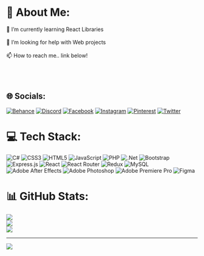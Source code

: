 # 💫 About Me:
🌱 I’m currently learning React Libraries<br><br>🤝 I’m looking for help with Web projects<br><br>📫 How to reach me.. link below!<br><br><br><br>


## 🌐 Socials:
[![Behance](https://img.shields.io/badge/Behance-1769ff?logo=behance&logoColor=white)](https://behance.net/nesh_baskaran) [![Discord](https://img.shields.io/badge/Discord-%237289DA.svg?logo=discord&logoColor=white)](htttps://discord.gg/https://discord.gg/4MT3gyH) [![Facebook](https://img.shields.io/badge/Facebook-%231877F2.svg?logo=Facebook&logoColor=white)](https://facebook.com/nesh.baskaran) [![Instagram](https://img.shields.io/badge/Instagram-%23E4405F.svg?logo=Instagram&logoColor=white)](https://instagram.com/ig_nesh) [![Pinterest](https://img.shields.io/badge/Pinterest-%23E60023.svg?logo=Pinterest&logoColor=white)](https://pinterest.com/neshkaran) [![Twitter](https://img.shields.io/badge/Twitter-%231DA1F2.svg?logo=Twitter&logoColor=white)](https://twitter.com/neshkaran_) 

# 💻 Tech Stack:
![C#](https://img.shields.io/badge/c%23-%23239120.svg?style=for-the-badge&logo=c-sharp&logoColor=white) ![CSS3](https://img.shields.io/badge/css3-%231572B6.svg?style=for-the-badge&logo=css3&logoColor=white) ![HTML5](https://img.shields.io/badge/html5-%23E34F26.svg?style=for-the-badge&logo=html5&logoColor=white) ![JavaScript](https://img.shields.io/badge/javascript-%23323330.svg?style=for-the-badge&logo=javascript&logoColor=%23F7DF1E) ![PHP](https://img.shields.io/badge/php-%23777BB4.svg?style=for-the-badge&logo=php&logoColor=white) ![.Net](https://img.shields.io/badge/.NET-5C2D91?style=for-the-badge&logo=.net&logoColor=white) ![Bootstrap](https://img.shields.io/badge/bootstrap-%23563D7C.svg?style=for-the-badge&logo=bootstrap&logoColor=white) ![Express.js](https://img.shields.io/badge/express.js-%23404d59.svg?style=for-the-badge&logo=express&logoColor=%2361DAFB) ![React](https://img.shields.io/badge/react-%2320232a.svg?style=for-the-badge&logo=react&logoColor=%2361DAFB) ![React Router](https://img.shields.io/badge/React_Router-CA4245?style=for-the-badge&logo=react-router&logoColor=white) ![Redux](https://img.shields.io/badge/redux-%23593d88.svg?style=for-the-badge&logo=redux&logoColor=white) ![MySQL](https://img.shields.io/badge/mysql-%2300f.svg?style=for-the-badge&logo=mysql&logoColor=white) ![Adobe After Effects](https://img.shields.io/badge/Adobe%20After%20Effects-9999FF.svg?style=for-the-badge&logo=Adobe%20After%20Effects&logoColor=white) ![Adobe Photoshop](https://img.shields.io/badge/adobephotoshop-%2331A8FF.svg?style=for-the-badge&logo=adobephotoshop&logoColor=white) ![Adobe Premiere Pro](https://img.shields.io/badge/Adobe%20Premiere%20Pro-9999FF.svg?style=for-the-badge&logo=Adobe%20Premiere%20Pro&logoColor=white) 	![Figma](https://img.shields.io/badge/figma-%23F24E1E.svg?style=for-the-badge&logo=figma&logoColor=white)
# 📊 GitHub Stats:
![](https://github-readme-stats.vercel.app/api?username=v-nesh&theme=react&hide_border=true&include_all_commits=false&count_private=false)<br/>
![](https://github-readme-streak-stats.herokuapp.com/?user=v-nesh&theme=react&hide_border=true)<br/>
![](https://github-readme-stats.vercel.app/api/top-langs/?username=v-nesh&theme=react&hide_border=true&include_all_commits=false&count_private=false&layout=compact)



---
[![](https://visitcount.itsvg.in/api?id=v-nesh&icon=0&color=0)](https://visitcount.itsvg.in)

<!-- Proudly created with GPRM ( https://gprm.itsvg.in ) -->
